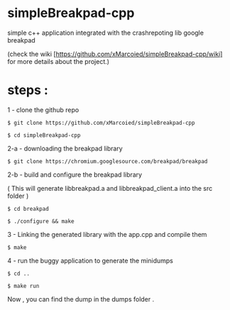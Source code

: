# simpleBreakpad-cpp
simple c++ application integrated with the crashrepoting lib google breakpad

(check the wiki [https://github.com/xMarcoied/simpleBreakpad-cpp/wiki] for more details about the project.)
# steps :
1 - clone the github repo 

``` $ git clone https://github.com/xMarcoied/simpleBreakpad-cpp ```

``` $ cd simpleBreakpad-cpp ```

2-a - downloading the breakpad library

``` $ git clone https://chromium.googlesource.com/breakpad/breakpad ```


2-b - build and configure the breakpad library

( This will generate libbreakpad.a and libbreakpad_client.a into the src folder )

``` $ cd breakpad ```

``` $ ./configure && make  ```


3 - Linking the generated library with the app.cpp and compile them

``` $ make ```


4 - run the buggy application to generate the minidumps 

``` $ cd ..  ```


``` $ make run ```

Now , you can find the dump in the dumps folder .
